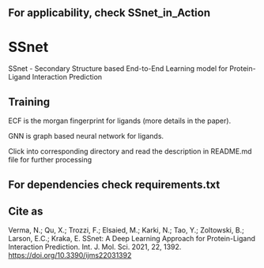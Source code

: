 ## For applicability, check SSnet_in_Action

# SSnet
SSnet - Secondary Structure based End-to-End Learning model for Protein-Ligand Interaction Prediction


## Training

ECF is the morgan fingerprint for ligands (more details in the paper).

GNN is graph based neural network for ligands.

Click into corresponding directory and read the description in README.md file for further processing


## For dependencies check requirements.txt

## Cite as

Verma, N.; Qu, X.; Trozzi, F.; Elsaied, M.; Karki, N.; Tao, Y.; Zoltowski, B.; Larson, E.C.; Kraka, E. SSnet: A Deep Learning Approach for Protein-Ligand Interaction Prediction. Int. J. Mol. Sci. 2021, 22, 1392. https://doi.org/10.3390/ijms22031392

